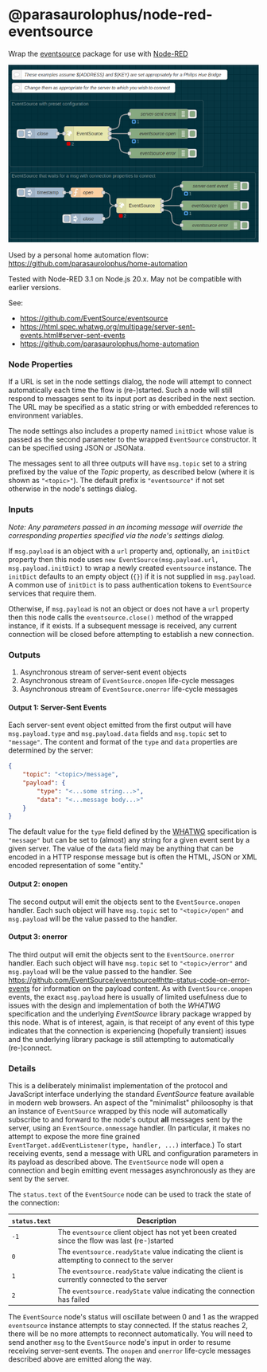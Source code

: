 # @parasaurolophus/node-red-eventsource

Wrap the [eventsource](https://www.npmjs.com/package/eventsource) package for
use with [Node-RED](https://nodered.org)

![](./screenshot.png)

Used by a personal home automation flow:
<https://github.com/parasaurolophus/home-automation>

Tested with Node-RED 3.1 on Node.js 20.x. May not be compatible with earlier
versions.

See:

- <https://github.com/EventSource/eventsource>
- <https://html.spec.whatwg.org/multipage/server-sent-events.html#server-sent-events>
- <https://github.com/parasaurolophus/home-automation>

### Node Properties

If a URL is set in the node settings dialog, the node will attempt to connect
automatically each time the flow is (re-)started. Such a node will still respond
to messages sent to its input port as described in the next section. The URL may
be specified as a static string or with embedded references to environment
variables.

The node settings also includes a property named `initDict` whose value is
passed as the second parameter to the wrapped `EventSource` constructor. It can
be specified using JSON or JSONata.

The messages sent to all three outputs will have `msg.topic` set to a string
prefixed by the value of the _Topic_ property, as described below (where it is
shown as `"<topic>"`). The default prefix is `"eventsource"` if not set
otherwise in the node's settings dialog.

### Inputs

_Note: Any parameters passed in an incoming message will override the
corresponding properties specified via the node's settings dialog._

If `msg.payload` is an object with a `url` property and, optionally, an
`initDict` property then this node uses `new EventSource(msg.payload.url,
msg.payload.initDict)` to wrap a newly created `eventsource` instance. The
`initDict` defaults to an empty object (`{}`) if it is not supplied in
`msg.payload`. A common use of `initDict` is to pass authentication tokens to
`EventSource` services that require them.

Otherwise, if `msg.payload` is not an object or does not have a `url` property
then this node calls the `eventsource.close()` method of the wrapped instance,
if it exists. If a subsequent message is received, any current connection will
be closed before attempting to establish a new connection.

### Outputs

1. Asynchronous stream of server-sent event objects
2. Asynchronous stream of `EventSource.onopen` life-cycle
   messages
3. Asynchronous stream of `EventSource.onerror` life-cycle
   messages

#### Output 1: Server-Sent Events

Each server-sent event object emitted from the first output will have
`msg.payload.type` and `msg.payload.data` fields and `msg.topic` set to
`"message"`. The content and format of the `type` and `data` properties are
determined by the server:

```json
{
    "topic": "<topic>/message",
    "payload": {
        "type": "<...some string...>",
        "data": "<...message body...>"
    }
}
```

The default value for the `type` field defined by the
[WHATWG](https://html.spec.whatwg.org/multipage/server-sent-events.html#server-sent-events)
specification is `"message"` but can be set to (almost) any string for a given
event sent by a given server. The value of the `data` field may be anything that
can be encoded in a HTTP response message but is often the HTML, JSON or XML
encoded representation of some "entity."

#### Output 2: onopen

The second output will emit the objects sent to the `EventSource.onopen`
handler. Each such object will have `msg.topic` set to `"<topic>/open"` and
`msg.payload` will be the value passed to the handler.

#### Output 3: onerror

The third output will emit the objects sent to the `EventSource.onerror`
handler. Each such object will have `msg.topic` set to `"<topic>/error"` and
`msg.payload` will be the value passed to the handler. See
<https://github.com/EventSource/eventsource#http-status-code-on-error-events>
for information on the payload content. As with `EventSource.onopen` events, the
exact `msg.payload` here is usually of limited usefulness due to issues with the
design and implementation of both the _WHATWG_ specification and the underlying
_EventSource_ library package wrapped by this node. What is of interest, again,
is that receipt of any event of this type indicates that the connection is
experiencing (hopefully transient) issues and the underlying library package is
still attempting to automatically (re-)connect.

### Details

This is a deliberately minimalist implementation of the protocol and JavaScript
interface underlying the standard _EventSource_ feature available in modern web
browsers. An aspect of the "minimalist" philoosophy is that an instance of
`EventSource` wrapped by this node will automatically subscribe to and forward
to the node's output **all** messages sent by the server, using an
`EventSource.onmessage` handler. (In particular, it makes no attempt to expose
the more fine grained `EventTarget.addEventListener(type, handler, ...)`
interface.) To start receiving events, send a message with URL and configuration
parameters in its payload as described above. The `EventSource` node will open a
connection and begin emitting event messages asynchronously as they are sent by
the server.

The `status.text` of the `EventSource` node can be used to track the state of
the connection:

| `status.text` | Description                                                                                     |
|---------------|-------------------------------------------------------------------------------------------------|
| `-1`          | The `eventsource` client object has not yet been created since the flow was last (re-)started   |
|  `0`          | The `eventsource.readyState` value indicating the client is attempting to connect to the server |
|  `1`          | The `eventsource.readyState` value indicating the client is currently connected to the server   |
|  `2`          | The `eventsource.readyState` value indicating the connection has failed                         |

The `EventSource` node's status will oscillate between 0 and 1 as the wrapped
`eventsource` instance attempts to stay connected. If the status reaches 2,
there will be no more attempts to reconnect automatically. You will need to send
another `msg` to the `EventSource` node's input in order to resume receiving
server-sent events. The `onopen` and `onerror` life-cycle messages described
above are emitted along the way.
